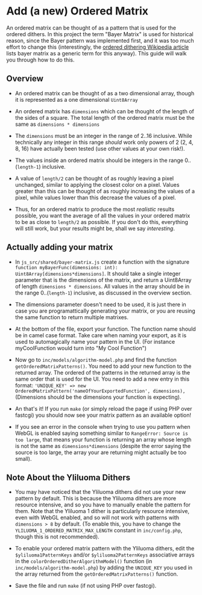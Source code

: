 # Add (a new) Ordered Matrix

An ordered matrix can be thought of as a pattern that is used for the ordered dithers. In this project the term "Bayer Matrix" is used for historical reason, since the Bayer pattern was implemented first, and it was too much effort to change this (interestingly, the [ordered dithering Wikipedia article](https://en.wikipedia.org/wiki/Ordered_dithering) lists bayer matrix as a generic term for this anyway). This guide will walk you through how to do this.

## Overview

* An ordered matrix can be thought of as a two dimensional array, though it is represented as a one dimensional `Uint8Array`

* An ordered matrix has `dimensions` which can be thought of the length of the sides of a square. The total length of the ordered matrix must be the same as `dimensions * dimensions`

* The `dimensions` must be an integer in the range of 2..16 inclusive. While technically any integer in this range *should* work only powers of 2 (2, 4, 8, 16) have actually been tested (use other values at your own risk!).

* The values inside an ordered matrix should be integers in the range 0..(`length-1`) inclusive.

* A value of `length/2` can be thought of as roughly leaving a pixel unchanged, similar to applying the closest color on a pixel. Values greater than this can be thought of as roughly increasing the values of a pixel, while values lower than this decrease the values of a pixel.

* Thus, for an ordered matrix to produce the most *realistic* results possible, you want the average of all the values in your ordered matrix to be as close to `length/2` as possible. If you don't do this, everything will still work, but your results might be, shall we say *interesting*.

## Actually adding your matrix

* In `js_src/shared/bayer-matrix.js` create a function with the signature `function myBayerFunc(dimensions: int): Uint8Array[dimensions*dimensions]`. It should take a single integer parameter that is the dimensions of the matrix, and return a Uint8Array of length `dimensions * dimensions`. All values in the array should be in the range 0..(`length-1`) inclusive, as discussed in the overview section.

* The dimensions parameter doesn't need to be used, it is just there in case you are programattically generating your matrix, or you are reusing the same function to return multiple matrixes.

* At the bottom of the file, export your function. The function name should be in camel case format. Take care when naming your export, as it is used to automagically name your pattern in the UI. (For instance myCoolFunction would turn into "My Cool Function")

* Now go to `inc/models/algorithm-model.php` and find the function `getOrderedMatrixPatterns()`. You need to add your new function to the returned array. The ordered of the patterns in the returned array is the same order that is used for the UI. You need to add a new entry in this format: `'UNIQUE_KEY' => new OrderedMatrixPattern('nameOfYourExportedFunction', dimensions),` (Dimensions should be the dimensions your function is expecting).

* An that's it! If you run `make` (or simply reload the page if using PHP over fastcgi) you should now see your matrix pattern as an available option!

* If you see an error in the console when trying to use you pattern when WebGL is enabled saying something similar to `RangeError: Source is too large`, that means your function is returning an array whose length is not the same as `dimensions*dimensions` (despite the error saying the source is too large, the array your are returning might actually be too small).

## Note About the Yliluoma Dithers

* You may have noticed that the Yliluoma dithers did not use your new pattern by default. This is because the Yliluoma dithers are more resource intensive, and so you have to manually enable the pattern for them. Note that the Yliluoma 1 dither is particularly resource intensive, even with WebGL enabled, and so will not work with patterns with `dimensions > 8` by default. (To enable this, you have to change the `YLILUOMA_1_ORDERED_MATRIX_MAX_LENGTH` constant in `inc/config.php`, though this is not recommended).

* To enable your ordered matrix pattern with the Yliluoma dithers, edit the `$yliluoma1PatternKeys` and/or `$yliluoma2PatternKeys` associative arrays in the `colorOrderedDitherAlgorithmModel()` function (in `inc/models/algorithm-model.php`) by adding the `UNIQUE_KEY` you used in the array returned from the `getOrderedMatrixPatterns()` function.

* Save the file and run `make` (if not using PHP over fastcgi).